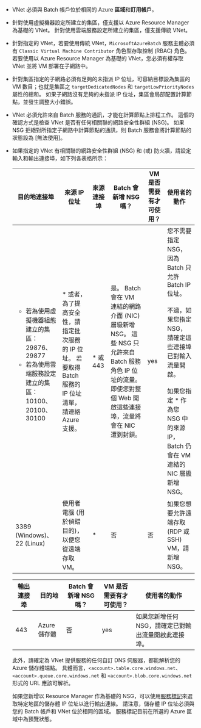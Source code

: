- VNet 必須與 Batch 帳戶位於相同的 Azure **區域**和**訂用帳戶**。

- 針對使用虛擬機器設定所建立的集區，僅支援以 Azure Resource Manager 為基礎的 VNet。 針對使用雲端服務設定所建立的集區，僅支援傳統 VNet。 
  
- 針對指定的 VNet，若要使用傳統 VNet，`MicrosoftAzureBatch` 服務主體必須有 `Classic Virtual Machine Contributor` 角色型存取控制 (RBAC) 角色。 若要使用以 Azure Resource Manager 為基礎的 VNet，您必須有權存取 VNet 並將 VM 部署在子網路中。

- 針對集區指定的子網路必須有足夠的未指派 IP 位址，可容納目標設為集區的 VM 數目；也就是集區之 `targetDedicatedNodes` 和 `targetLowPriorityNodes` 屬性的總和。 如果子網路沒有足夠的未指派 IP 位址，集區會局部配置計算節點，並發生調整大小錯誤。 

- VNet 必須允許來自 Batch 服務的通訊，才能在計算節點上排程工作。 這個的確認方式是檢查 VNet 是否有任何相關聯的網路安全性群組 (NSG)。 如果 NSG 拒絕對所指定子網路中計算節點的通訊，則 Batch 服務會將計算節點的狀態設為 [無法使用]。 

- 如果指定的 VNet 有相關聯的網路安全性群組 (NSG) 和 (或) 防火牆，請設定輸入和輸出連接埠，如下列各表格所示：


  |    目的地連接埠    |    來源 IP 位址      |   來源連接埠    |    Batch 會新增 NSG 嗎？    |    VM 是否需要有才可使用？    |    使用者的動作   |
  |---------------------------|---------------------------|----------------------------|----------------------------|-------------------------------------|-----------------------|
  |   <ul><li>若為使用虛擬機器組態建立的集區：29876、29877</li><li>若為使用雲端服務設定建立的集區：10100、20100、30100</li></ul>        |    * 或者，為了提高安全性，請指定批次服務的 IP 位址。 若要取得 Batch 服務的 IP 位址清單，請連絡 Azure 支援。 | * 或 443 |    是。 Batch 會在 VM 連結的網路介面 (NIC) 層級新增 NSG。 這些 NSG 只允許來自 Batch 服務角色 IP 位址的流量。 即使您對整個 Web 開啟這些連接埠，流量將會在 NIC 遭到封鎖。 |    yes  |  您不需要指定 NSG，因為 Batch 只允許 Batch IP 位址。 <br /><br /> 不過，如果您指定 NSG，請確定這些連接埠已對輸入流量開啟。 <br /><br /> 如果您指定 * 作為您 NSG 中的來源 IP，Batch 仍會在 VM 連結的 NIC 層級新增 NSG。 |
  |    3389 (Windows)、22 (Linux)               |    使用者電腦 (用於偵錯目的)，以便您從遠端存取 VM。    |   *  | 否                                    |    否                    |    如果您想要允許遠端存取 (RDP 或 SSH) VM，請新增 NSG。   |                                


  |    輸出連接埠    |    目的地    |    Batch 會新增 NSG 嗎？    |    VM 是否需要有才可使用？    |    使用者的動作    |
  |------------------------|-------------------|----------------------------|-------------------------------------|------------------------|
  |    443    |    Azure 儲存體    |    否    |    yes    |    如果您新增任何 NSG，請確定已對輸出流量開啟此連接埠。    |

   此外，請確定為 VNet 提供服務的任何自訂 DNS 伺服器，都能解析您的 Azure 儲存體端點。 具體而言，`<account>.table.core.windows.net`、`<account>.queue.core.windows.net` 和 `<account>.blob.core.windows.net` 形式的 URL 應該可解析。 

   如果您新增以 Resource Manager 作為基礎的 NSG，可以使用[服務標記](../articles/virtual-network/security-overview.md#service-tags)來選取特定地區的儲存體 IP 位址以進行輸出連線。 請注意，儲存體 IP 位址必須與您的 Batch 帳戶和 VNet 位於相同的區域。 服務標記目前在所選的 Azure 區域中為預覽狀態。